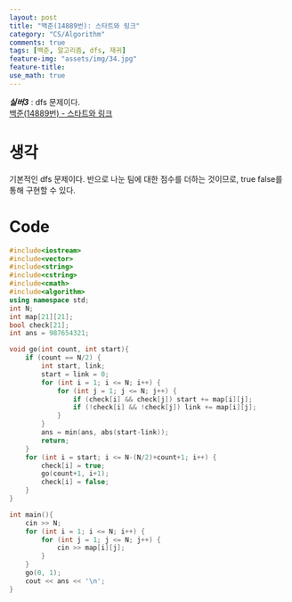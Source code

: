 ```yaml
---
layout: post
title: "백준(14889번): 스타트와 링크"
category: "CS/Algorithm"
comments: true
tags: [백준, 알고리즘, dfs, 재귀]
feature-img: "assets/img/34.jpg"
feature-title:
use_math: true
---
```


**_실버3_** : dfs 문제이다.  
[백준(14889번) - 스타트와 링크](https://www.acmicpc.net/problem/14889)

# 생각

기본적인 dfs 문제이다. 반으로 나눈 팀에 대한 점수를 더하는 것이므로, true false를 통해 구현할 수 있다.

# Code

```c++
#include<iostream>
#include<vector>
#include<string>
#include<cstring>
#include<cmath>
#include<algorithm>
using namespace std;
int N;
int map[21][21];
bool check[21];
int ans = 987654321;

void go(int count, int start){
    if (count == N/2) {
        int start, link;
        start = link = 0;
        for (int i = 1; i <= N; i++) {
            for (int j = 1; j <= N; j++) {
                if (check[i] && check[j]) start += map[i][j];
                if (!check[i] && !check[j]) link += map[i][j];
            }
        }
        ans = min(ans, abs(start-link));
        return;
    }
    for (int i = start; i <= N-(N/2)+count+1; i++) {
        check[i] = true;
        go(count+1, i+1);
        check[i] = false;
    }
}

int main(){
    cin >> N;
    for (int i = 1; i <= N; i++) {
        for (int j = 1; j <= N; j++) {
            cin >> map[i][j];
        }
    }
    go(0, 1);
    cout << ans << '\n';
}

```
